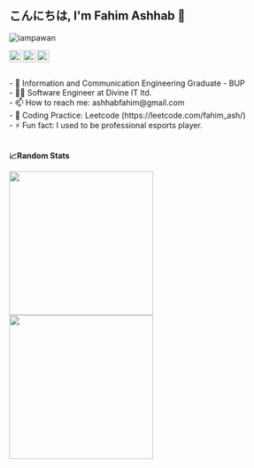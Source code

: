 ## こんにちは, I'm Fahim Ashhab 👋

<p align="left"> <img src="https://komarev.com/ghpvc/?username=fahim-ash&label=Views&color=orange&style=plastic" alt="iampawan" /> 

</p>

<a href="https://www.linkedin.com/in/fahim-ashhab">
  <img align="left" alt="Fahim's Linkdein" width="22px" src="https://cdn.jsdelivr.net/npm/simple-icons@v3/icons/linkedin.svg" />
</a>
<a href="https://github.com/fahim-ash">
  <img align="left" alt="Fahim's Github" width="22px" src="https://cdn.jsdelivr.net/npm/simple-icons@v3/icons/github.svg" />
</a>
<a href="https://www.facebook.com/fahim.ashab.58/">
  <img align="left" alt="Fahim's Facebook" width="22px" src="https://cdn.jsdelivr.net/npm/simple-icons@v3/icons/facebook.svg" />
</a>
<br>
<br>
</br>- 🌱 Information and Communication Engineering Graduate - BUP
</br>- 👨‍💻 Software Engineer at Divine IT ltd.  
</br>- 📫 How to reach me: ashhabfahim@gmail.com 
</br>- 🤖 Coding Practice: Leetcode (https://leetcode.com/fahim_ash/)
</br>- ⚡ Fun fact: I used to be professional esports player. 
</br>
</br>

<b>&#128200;Random Stats</b>
<p float="left">
 <img height="260em" src="https://github-readme-stats.vercel.app/api/top-langs/?username=fahim-ash&show_icons=true&hide_border=true&layout=compact&langs_count=8"/>
  <img height="260em" src="https://leetcard.jacoblin.cool/fahim_ash?theme=wtf&font=JetBrains%20Mono&ext=contest" />
</p>
